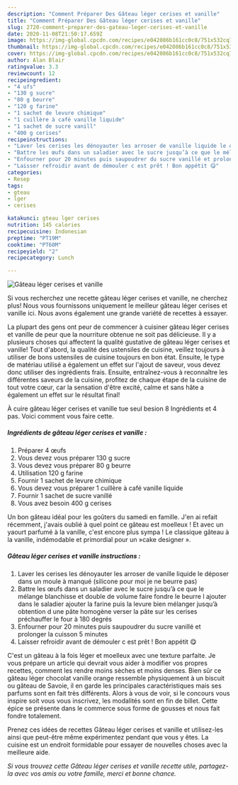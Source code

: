 ```yaml
---
description: "Comment Préparer Des Gâteau léger cerises et vanille"
title: "Comment Préparer Des Gâteau léger cerises et vanille"
slug: 2720-comment-preparer-des-gateau-leger-cerises-et-vanille
date: 2020-11-08T21:50:17.659Z
image: https://img-global.cpcdn.com/recipes/e042086b161cc0c8/751x532cq70/gateau-leger-cerises-et-vanille-photo-principale-de-la-recette.jpg
thumbnail: https://img-global.cpcdn.com/recipes/e042086b161cc0c8/751x532cq70/gateau-leger-cerises-et-vanille-photo-principale-de-la-recette.jpg
cover: https://img-global.cpcdn.com/recipes/e042086b161cc0c8/751x532cq70/gateau-leger-cerises-et-vanille-photo-principale-de-la-recette.jpg
author: Alan Blair
ratingvalue: 3.3
reviewcount: 12
recipeingredient:
- "4 ufs"
- "130 g sucre"
- "80 g beurre"
- "120 g farine"
- "1 sachet de levure chimique"
- "1 cuillère à café vanille liquide"
- "1 sachet de sucre vanill"
- "400 g cerises"
recipeinstructions:
- "Laver les cerises les dénoyauter les arroser de vanille liquide le déposer dans un moule à manqué (silicone pour moi je ne beurre pas)"
- "Battre les œufs dans un saladier avec le sucre jusqu’à ce que le mélange blanchisse et double de volume faire fondre le beurre l ajouter dans le saladier ajouter la farine puis la levure bien mélanger jusqu’à obtention d une pâte homogène verser la pâte sur les cerises préchauffer le four à 180 degrés"
- "Enfourner pour 20 minutes puis saupoudrer du sucre vanillé et prolonger la cuisson 5 minutes"
- "Laisser refroidir avant de démouler c est prêt ! Bon appétit 😋"
categories:
- Resep
tags:
- gteau
- lger
- cerises

katakunci: gteau lger cerises 
nutrition: 145 calories
recipecuisine: Indonesian
preptime: "PT19M"
cooktime: "PT60M"
recipeyield: "2"
recipecategory: Lunch

---
```



![Gâteau léger cerises et vanille](https://img-global.cpcdn.com/recipes/e042086b161cc0c8/751x532cq70/gateau-leger-cerises-et-vanille-photo-principale-de-la-recette.jpg)

Si vous recherchez une recette gâteau léger cerises et vanille, ne cherchez plus! Nous vous fournissons uniquement le meilleur gâteau léger cerises et vanille ici. Nous avons également une grande variété de recettes à essayer.

La plupart des gens ont peur de commencer à cuisiner gâteau léger cerises et vanille de peur que la nourriture obtenue ne soit pas délicieuse. Il y a plusieurs choses qui affectent la qualité gustative de gâteau léger cerises et vanille! Tout d'abord, la qualité des ustensiles de cuisine, veillez toujours à utiliser de bons ustensiles de cuisine toujours en bon état. Ensuite, le type de matériau utilisé a également un effet sur l'ajout de saveur, vous devez donc utiliser des ingrédients frais. Ensuite, entraînez-vous à reconnaître les différentes saveurs de la cuisine, profitez de chaque étape de la cuisine de tout votre cœur, car la sensation d'être excité, calme et sans hâte a également un effet sur le résultat final!

<!--inarticleads1-->

À cuire gâteau léger cerises et vanille tue seul besion 8 Ingrédients et 4 pas. Voici comment vous faire cette.

##### Ingrédients de gâteau léger cerises et vanille :

1. Préparer 4 œufs
1. Vous devez vous préparer 130 g sucre
1. Vous devez vous préparer 80 g beurre
1. Utilisation 120 g farine
1. Fournir 1 sachet de levure chimique
1. Vous devez vous préparer 1 cuillère à café vanille liquide
1. Fournir 1 sachet de sucre vanillé
1. Vous avez besoin 400 g cerises


Un bon gâteau idéal pour les goûters du samedi en famille. J&#39;en ai refait récemment, j&#39;avais oublié à quel point ce gâteau est moelleux ! Et avec un yaourt parfumé à la vanille, c&#39;est encore plus sympa ! Le classique gâteau à la vanille, indémodable et primordial pour un »cake designer ». 

<!--inarticleads2-->

##### Gâteau léger cerises et vanille instructions :

1. Laver les cerises les dénoyauter les arroser de vanille liquide le déposer dans un moule à manqué (silicone pour moi je ne beurre pas)
1. Battre les œufs dans un saladier avec le sucre jusqu’à ce que le mélange blanchisse et double de volume faire fondre le beurre l ajouter dans le saladier ajouter la farine puis la levure bien mélanger jusqu’à obtention d une pâte homogène verser la pâte sur les cerises préchauffer le four à 180 degrés
1. Enfourner pour 20 minutes puis saupoudrer du sucre vanillé et prolonger la cuisson 5 minutes
1. Laisser refroidir avant de démouler c est prêt ! Bon appétit 😋


C&#39;est un gâteau à la fois léger et moelleux avec une texture parfaite. Je vous prépare un article qui devrait vous aider à modifier vos propres recettes, comment les rendre moins sèches et moins denses. Bien sûr ce gâteau léger chocolat vanille orange ressemble physiquement à un biscuit ou gâteau de Savoie, il en garde les principales caractéristiques mais ses parfums sont en fait très différents. Alors à vous de voir, si le concours vous inspire soit vous vous inscrivez, les modalités sont en fin de billet. Cette épice se présente dans le commerce sous forme de gousses et nous fait fondre totalement. 

<!--inarticleads1-->

<p>
Prenez ces idées de recettes Gâteau léger cerises et vanille et utilisez-les ainsi que peut-être même expérimentez pendant que vous y êtes. La cuisine est un endroit formidable pour essayer de nouvelles choses avec la meilleure aide.
</p>

<p>
<i>Si vous trouvez cette Gâteau léger cerises et vanille recette utile, partagez-la avec vos amis ou votre famille, merci et bonne chance.</i>
</p>
